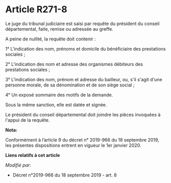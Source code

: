 # Article R271-8

Le   juge du tribunal judiciaire est saisi par requête du président du conseil départemental, faite, remise ou adressée au
greffe. 

A peine de nullité, la requête doit contenir : 

1° L'indication des nom, prénoms et domicile du bénéficiaire des prestations sociales ; 

2° L'indication des nom et adresse des organismes débiteurs des prestations sociales ; 

3° L'indication des nom, prénom et adresse du bailleur, ou, s'il s'agit d'une personne morale, de sa dénomination et de son
siège social ; 

4° Un exposé sommaire des motifs de la demande. 

Sous la même sanction, elle est datée et signée. 

Le président du conseil départemental doit joindre les pièces invoquées à l'appui de la requête.

**Nota:**

Conformément à l’article 9 du décret n° 2019-966 du 18 septembre 2019, les présentes dispositions entrent en vigueur le 1er
janvier 2020.

**Liens relatifs à cet article**

_Modifié par_:

  - Décret n°2019-966 du 18 septembre 2019 - art. 8
